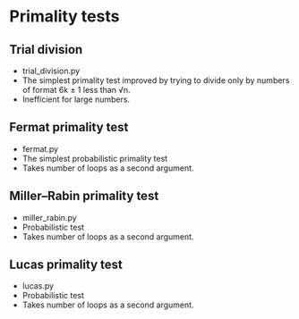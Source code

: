 # Primality tests

## Trial division

* trial_division.py
* The simplest primality test improved by trying to divide only by numbers of format 6k ± 1 less than √n.
* Inefficient for large numbers. 


## Fermat primality test

* fermat.py
* The simplest probabilistic primality test
* Takes number of loops as a second argument. 

## Miller–Rabin primality test

* miller_rabin.py
* Probabilistic test
* Takes number of loops as a second argument. 

## Lucas primality test

* lucas.py
* Probabilistic test
* Takes number of loops as a second argument. 